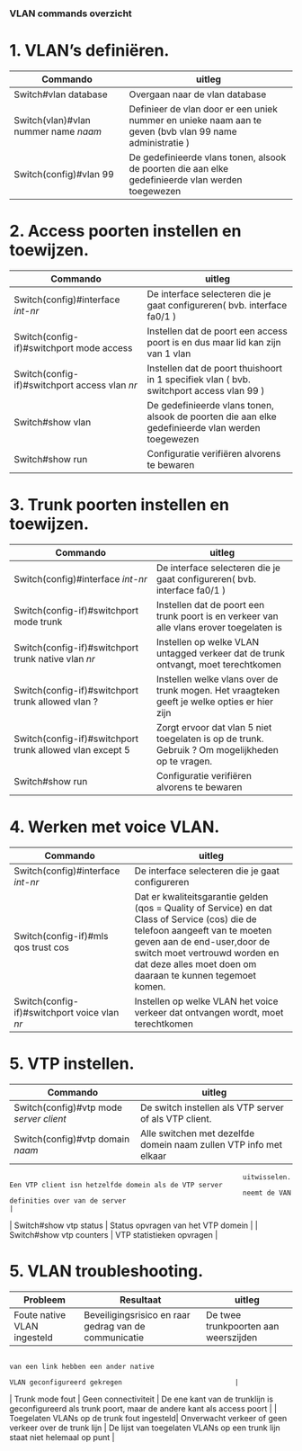 ### VLAN commands overzicht

# 1. VLAN’s definiëren.

| Commando                                                  | uitleg                                                                                |
| -----------                                               | -----------                                                                           |
| Switch#vlan database                                      | Overgaan naar de vlan database                                                        |
| Switch(vlan)#vlan nummer name *naam*                      | Definieer de vlan door er een uniek nummer en unieke naam aan te geven (bvb vlan 99 name administratie )|
| Switch(config)#vlan 99                                    | De gedefinieerde vlans tonen, alsook de poorten die aan elke gedefinieerde vlan werden toegewezen|

# 2. Access poorten instellen en toewijzen.

| Commando                                                  | uitleg                                                                                |
| -----------                                               | -----------                                                                           |
| Switch(config)#interface *int-nr*                         | De interface selecteren die je gaat configureren( bvb. interface fa0/1 )              |
| Switch(config-if)#switchport mode access                  | Instellen dat de poort een access poort is en dus maar lid kan zijn van 1 vlan        |
| Switch(config-if)#switchport access vlan *nr*             | Instellen dat de poort thuishoort in 1 specifiek vlan ( bvb. switchport access vlan 99 )|
| Switch#show vlan                                          | De gedefinieerde vlans tonen, alsook de poorten die aan elke gedefinieerde vlan werden toegewezen|
| Switch#show run                                           | Configuratie verifiëren alvorens te bewaren                                           |

# 3. Trunk poorten instellen en toewijzen.

| Commando                                                  | uitleg                                                                                |
| -----------                                               | -----------                                                                           |
| Switch(config)#interface *int-nr*                         | De interface selecteren die je gaat configureren( bvb. interface fa0/1 )              |
| Switch(config-if)#switchport mode trunk                   | Instellen dat de poort een trunk poort is en verkeer van alle vlans erover toegelaten is|
| Switch(config-if)#switchport trunk native vlan *nr*       | Instellen op welke VLAN untagged verkeer dat de trunk ontvangt, moet terechtkomen     |
| Switch(config-if)#switchport trunk allowed vlan ?         | Instellen welke vlans over de trunk mogen. Het vraagteken geeft je welke opties er hier zijn|
| Switch(config-if)#switchport trunk allowed vlan except 5  | Zorgt ervoor dat vlan 5 niet toegelaten is op de trunk. Gebruik ? Om mogelijkheden op te vragen.|
| Switch#show run                                           | Configuratie verifiëren alvorens te bewaren                                           |

# 4. Werken met voice VLAN.

| Commando                                                  | uitleg                                                                                |
| -----------                                               | -----------                                                                           |
| Switch(config)#interface *int-nr*                         | De interface selecteren die je gaat configureren                                      |
| Switch(config-if)#mls qos trust cos                       | Dat er kwaliteitsgarantie gelden (qos = Quality of Service) en dat Class of Service (cos) die de telefoon aangeeft van te moeten geven aan de end-user,door de switch moet vertrouwd worden en dat deze alles moet doen om daaraan te kunnen tegemoet komen.|
| Switch(config-if)#switchport voice vlan *nr*              | Instellen op welke VLAN het voice verkeer dat ontvangen wordt, moet terechtkomen      |


# 5. VTP instellen.

| Commando                                                  | uitleg                                                                                |
| -----------                                               | -----------                                                                           |
| Switch(config)#vtp mode *server* *client*                 | De switch instellen als VTP server of als VTP client.                                 |
| Switch(config)#vtp domain *naam*                          | Alle switchen met dezelfde domein naam zullen VTP info met elkaar
                                                              uitwisselen. Een VTP client isn hetzelfde domein als de VTP server
                                                              neemt de VAN definities over van de server                                            |
| Switch#show vtp status                                    | Status opvragen van het VTP domein                                                    |
| Switch#show vtp counters                                  | VTP statistieken opvragen                                                             |

# 5. VLAN troubleshooting.

| Probleem                      | Resultaat                                             |  uitleg                                                   | 
| -----------                   | -----------                                           | -----------                                               |
| Foute native VLAN ingesteld   | Beveiligingsrisico en raar gedrag van de communicatie |   De twee trunkpoorten aan weerszijden
                                                                                            van een link hebben een ander native
                                                                                            VLAN geconfigureerd gekregen                            |
| Trunk mode fout               | Geen connectiviteit                                   |   De ene kant van de trunklijn is
                                                                                            geconfigureerd als trunk poort, maar de
                                                                                            andere kant als access poort                            |
| Toegelaten VLANs op de trunk fout ingesteld| Onverwacht verkeer of geen verkeer over de trunk lijn | De lijst van toegelaten VLANs op een 
                                                                                                        trunk lijn staat niet helemaal op punt      |